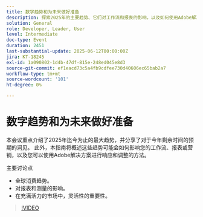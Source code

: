 ```yaml
---
title: 数字趋势和为未来做好准备
description: 探索2025年的主要趋势、它们对工作流和报表的影响，以及如何使用Adobe解决方案进行调整。 涵盖全球趋势、敏捷性和衡量。
solution: General
role: Developer, Leader, User
level: Intermediate
doc-type: Event
duration: 2451
last-substantial-update: 2025-06-12T00:00:00Z
jira: KT-18245
exl-id: 1a090802-1d4b-47df-815e-248ed045e8d3
source-git-commit: ef1eacd73c5a4fb9cdfee730d40606ec65bab2a7
workflow-type: tm+mt
source-wordcount: '101'
ht-degree: 0%

---
```


# 数字趋势和为未来做好准备

本会议重点介绍了2025年迄今为止的最大趋势，并分享了对于今年剩余时间的预期的洞见。 此外，本指南将概述这些趋势可能会如何影响您的工作流、报表或营销，以及您可以使用Adobe解决方案进行响应和调整的方法。

主要讨论点

* 全球消费趋势。
* 对报表和测量的影响。
* 在充满活力的市场中，灵活性的重要性。

>[!VIDEO](https://video.tv.adobe.com/v/3463356/?learn=on&enablevpops)
